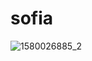 # sofia
![1580026885_2](https://user-images.githubusercontent.com/92016311/195543310-5072d8bb-fd6a-46ad-b627-a158e8b15264.jpg)
